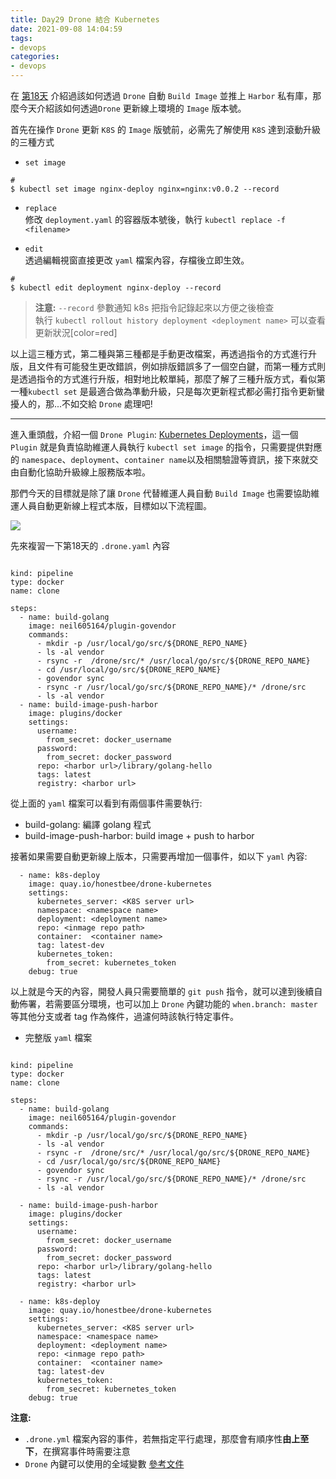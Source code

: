 ```yaml
---
title: Day29 Drone 結合 Kubernetes
date: 2021-09-08 14:04:59
tags:
- devops
categories: 
- devops
---
```


在 [第18天](https://ithelp.ithome.com.tw/articles/10223275) 介紹過該如何透過 `Drone` 自動 `Build Image` 並推上 `Harbor` 私有庫，那麼今天介紹該如何透過`Drone` 更新線上環境的 `Image` 版本號。

首先在操作 `Drone` 更新 `K8S` 的 `Image` 版號前，必需先了解使用 `K8S` 達到滾動升級的三種方式

-   `set image`

```
#
$ kubectl set image nginx-deploy nginx=nginx:v0.0.2 --record
```

-   `replace`  
    修改 `deployment.yaml` 的容器版本號後，執行 `kubectl replace -f <filename>`
    
-   `edit`  
    透過編輯視窗直接更改 `yaml` 檔案內容，存檔後立即生效。
    

```
#
$ kubectl edit deployment nginx-deploy --record
```

> **注意:** `--record` 參數通知 k8s 把指令記錄起來以方便之後檢查  
> 執行 `kubectl rollout history deployment <deployment name>` 可以查看更新狀況\[color=red\]

以上這三種方式，第二種與第三種都是手動更改檔案，再透過指令的方式進行升版，且文件有可能發生更改錯誤，例如排版錯誤多了一個空白鍵，而第一種方式則是透過指令的方式進行升版，相對地比較單純，那麼了解了三種升版方式，看似第一種`kubectl set` 是最適合做為準動升級，只是每次更新程式都必需打指令更新蠻擾人的，那...不如交給 `Drone` 處理吧!

___

進入重頭戲，介紹一個 `Drone Plugin`: [Kubernetes Deployments](http://plugins.drone.io/mactynow/drone-kubernetes/)，這一個 `Plugin` 就是負責協助維運人員執行 `kubectl set image` 的指令，只需要提供對應的 `namespace`、`deployment`、`container name`以及相關驗證等資訊，接下來就交由自動化協助升級線上服務版本啦。

那們今天的目標就是除了讓 `Drone` 代替維運人員自動 `Build Image` 也需要協助維運人員自動更新線上程式本版，目標如以下流程圖。

![](https://i.imgur.com/W9GkTp0.png)

先來複習一下第18天的 `.drone.yaml` 內容

```

kind: pipeline
type: docker      
name: clone       

steps:
  - name: build-golang                                                
    image: neil605164/plugin-govendor                                 
    commands:                                                         
      - mkdir -p /usr/local/go/src/${DRONE_REPO_NAME}                 
      - ls -al vendor                                                 
      - rsync -r  /drone/src/* /usr/local/go/src/${DRONE_REPO_NAME}   
      - cd /usr/local/go/src/${DRONE_REPO_NAME}                       
      - govendor sync                                                 
      - rsync -r /usr/local/go/src/${DRONE_REPO_NAME}/* /drone/src    
      - ls -al vendor                                                 
  - name: build-image-push-harbor                                     
    image: plugins/docker                                             
    settings:
      username:                                                       
        from_secret: docker_username
      password:                                                       
        from_secret: docker_password
      repo: <harbor url>/library/golang-hello                         
      tags: latest                                                    
      registry: <harbor url>                                          
```

從上面的 `yaml` 檔案可以看到有兩個事件需要執行:

-   build-golang: 編譯 golang 程式
-   build-image-push-harbor: build image + push to harbor

接著如果需要自動更新線上版本，只需要再增加一個事件，如以下 `yaml` 內容:

```
  - name: k8s-deploy                                                  
    image: quay.io/honestbee/drone-kubernetes                         
    settings:
      kubernetes_server: <K8S server url>                             
      namespace: <namespace name>                                     
      deployment: <deployment name>                                   
      repo: <inmage repo path>                                        
      container:  <container name>                                    
      tag: latest-dev                                                 
      kubernetes_token:                                               
        from_secret: kubernetes_token
    debug: true                              
```

以上就是今天的內容，開發人員只需要簡單的 `git push` 指令，就可以達到後續自動佈署，若需要區分環境，也可以加上 `Drone` 內鍵功能的 `when.branch: master` 等其他分支或者 tag 作為條件，過濾何時該執行特定事件。

-   完整版 `yaml` 檔案

```

kind: pipeline
type: docker      
name: clone       

steps:
  - name: build-golang                                                
    image: neil605164/plugin-govendor                                 
    commands:                                                         
      - mkdir -p /usr/local/go/src/${DRONE_REPO_NAME}                 
      - ls -al vendor                                                 
      - rsync -r  /drone/src/* /usr/local/go/src/${DRONE_REPO_NAME}   
      - cd /usr/local/go/src/${DRONE_REPO_NAME}                       
      - govendor sync                                                 
      - rsync -r /usr/local/go/src/${DRONE_REPO_NAME}/* /drone/src    
      - ls -al vendor                                                 

  - name: build-image-push-harbor                                     
    image: plugins/docker                                             
    settings:
      username:                                                       
        from_secret: docker_username
      password:                                                       
        from_secret: docker_password
      repo: <harbor url>/library/golang-hello                         
      tags: latest                                                    
      registry: <harbor url>  
      
  - name: k8s-deploy                                                  
    image: quay.io/honestbee/drone-kubernetes                         
    settings:
      kubernetes_server: <K8S server url>                             
      namespace: <namespace name>                                     
      deployment: <deployment name>                                   
      repo: <inmage repo path>                                        
      container:  <container name>                                    
      tag: latest-dev                                                 
      kubernetes_token:                                               
        from_secret: kubernetes_token
    debug: true                                                       
```

**注意:**

-   `.drone.yml` 檔案內容的事件，若無指定平行處理，那麼會有順序性**由上至下**，在撰寫事件時需要注意
-   `Drone` 內鍵可以使用的全域變數 [參考文件](https://docker-runner.docs.drone.io/configuration/environment/variables/)
